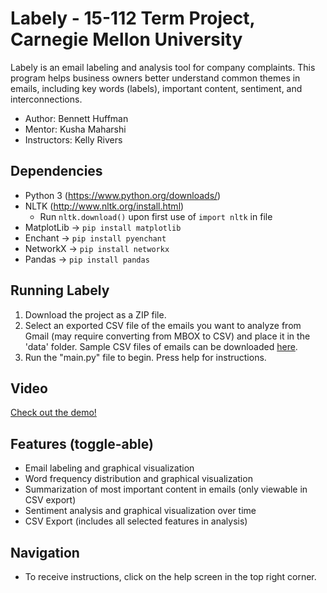 # Labely - 15-112 Term Project, Carnegie Mellon University

Labely is an email labeling and analysis tool for company complaints. This program helps business owners better understand common themes in emails, including key words (labels), important content, sentiment, and interconnections.

* Author: Bennett Huffman
* Mentor: Kusha Maharshi
* Instructors: Kelly Rivers

## Dependencies
* Python 3 (https://www.python.org/downloads/)
* NLTK (http://www.nltk.org/install.html)
    - Run `nltk.download()` upon first use of `import nltk` in file
* MatplotLib &rarr; `pip install matplotlib`
* Enchant &rarr; `pip install pyenchant`
* NetworkX &rarr; `pip install networkx`
* Pandas &rarr; `pip install pandas`

## Running Labely
1. Download the project as a ZIP file.
2. Select an exported CSV file of the emails you want to analyze from Gmail (may require converting from MBOX to CSV) and place it in the 'data' folder. Sample CSV files of emails can be downloaded [here](https://drive.google.com/drive/folders/1UtdwyLho-S8gaU2K0bJ6m8TXxAeJbOSV?usp=sharing).
3. Run the "main.py" file to begin. Press help for instructions.

## Video
[Check out the demo!](https://youtu.be/enJEkZmqT-E)

## Features (toggle-able)
* Email labeling and graphical visualization
* Word frequency distribution and graphical visualization
* Summarization of most important content in emails (only viewable in CSV export)
* Sentiment analysis and graphical visualization over time
* CSV Export (includes all selected features in analysis)

## Navigation
* To receive instructions, click on the help screen in the top right corner.